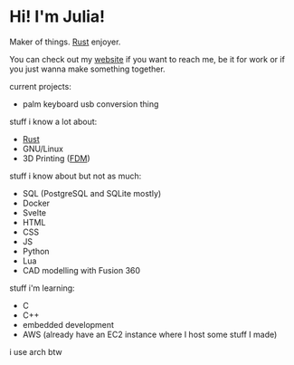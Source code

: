 # Hi! I'm Julia!
Maker of things. [Rust](https://rust-lang.org) enjoyer.

You can check out my [website](https://juliapixel.com) if you want to reach me, be it for work or if you just wanna make something together.

current projects:
- palm keyboard usb conversion thing

stuff i know a lot about:
- [Rust](https://rust-lang.org)
- GNU/Linux
- 3D Printing ([FDM](https://en.wikipedia.org/wiki/Fused_filament_fabrication))

stuff i know about but not as much:
- SQL (PostgreSQL and SQLite mostly)
- Docker
- Svelte
- HTML
- CSS
- JS
- Python
- Lua
- CAD modelling with Fusion 360

stuff i'm learning:
- C
- C++
- embedded development
- AWS (already have an EC2 instance where I host some stuff I made)

i use arch btw
